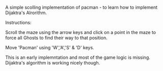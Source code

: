 A simple scolling implementation of pacman - to learn how to implement Dijaktra's Alrorithm.

Instructions:

Scroll the maze using the arrow keys and click on a point in the maze to force all Ghosts to find their way to that position.

Move 'Pacman' using 'W','A','S' & 'D' keys.


This is an early implemntation and most of the game logic is missing. Dijaktra's algorithm is working nicely though.



